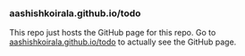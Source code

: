 ### aashishkoirala.github.io/todo

This repo just hosts the GitHub page for this repo. Go to [aashishkoirala.github.io/todo](http://aashishkoirala.github.io/todo) to actually see the GitHub page.